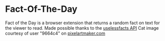 # Fact-Of-The-Day

Fact of the Day is a browser extension that returns a random fact on text for the viewer to read.
Made possible thanks to the [uselessfacts API](https://uselessfacts.jsph.pl/)
Cat image courtesy of user "9664c4" on [pixelartmaker.com](http://pixelartmaker.com/art/ba79ccaf05eaf17)
